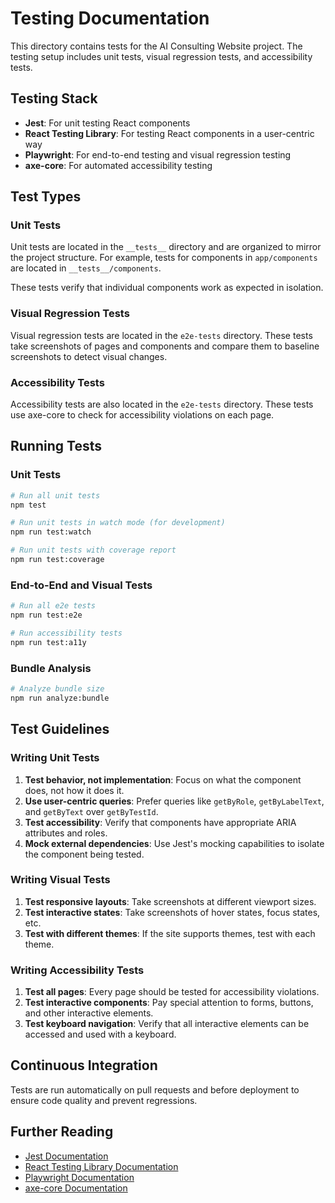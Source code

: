 # Testing Documentation

This directory contains tests for the AI Consulting Website project. The testing setup includes unit tests, visual regression tests, and accessibility tests.

## Testing Stack

- **Jest**: For unit testing React components
- **React Testing Library**: For testing React components in a user-centric way
- **Playwright**: For end-to-end testing and visual regression testing
- **axe-core**: For automated accessibility testing

## Test Types

### Unit Tests

Unit tests are located in the `__tests__` directory and are organized to mirror the project structure. For example, tests for components in `app/components` are located in `__tests__/components`.

These tests verify that individual components work as expected in isolation.

### Visual Regression Tests

Visual regression tests are located in the `e2e-tests` directory. These tests take screenshots of pages and components and compare them to baseline screenshots to detect visual changes.

### Accessibility Tests

Accessibility tests are also located in the `e2e-tests` directory. These tests use axe-core to check for accessibility violations on each page.

## Running Tests

### Unit Tests

```bash
# Run all unit tests
npm test

# Run unit tests in watch mode (for development)
npm run test:watch

# Run unit tests with coverage report
npm run test:coverage
```

### End-to-End and Visual Tests

```bash
# Run all e2e tests
npm run test:e2e

# Run accessibility tests
npm run test:a11y
```

### Bundle Analysis

```bash
# Analyze bundle size
npm run analyze:bundle
```

## Test Guidelines

### Writing Unit Tests

1. **Test behavior, not implementation**: Focus on what the component does, not how it does it.
2. **Use user-centric queries**: Prefer queries like `getByRole`, `getByLabelText`, and `getByText` over `getByTestId`.
3. **Test accessibility**: Verify that components have appropriate ARIA attributes and roles.
4. **Mock external dependencies**: Use Jest's mocking capabilities to isolate the component being tested.

### Writing Visual Tests

1. **Test responsive layouts**: Take screenshots at different viewport sizes.
2. **Test interactive states**: Take screenshots of hover states, focus states, etc.
3. **Test with different themes**: If the site supports themes, test with each theme.

### Writing Accessibility Tests

1. **Test all pages**: Every page should be tested for accessibility violations.
2. **Test interactive components**: Pay special attention to forms, buttons, and other interactive elements.
3. **Test keyboard navigation**: Verify that all interactive elements can be accessed and used with a keyboard.

## Continuous Integration

Tests are run automatically on pull requests and before deployment to ensure code quality and prevent regressions.

## Further Reading

- [Jest Documentation](https://jestjs.io/docs/getting-started)
- [React Testing Library Documentation](https://testing-library.com/docs/react-testing-library/intro/)
- [Playwright Documentation](https://playwright.dev/docs/intro)
- [axe-core Documentation](https://github.com/dequelabs/axe-core)
